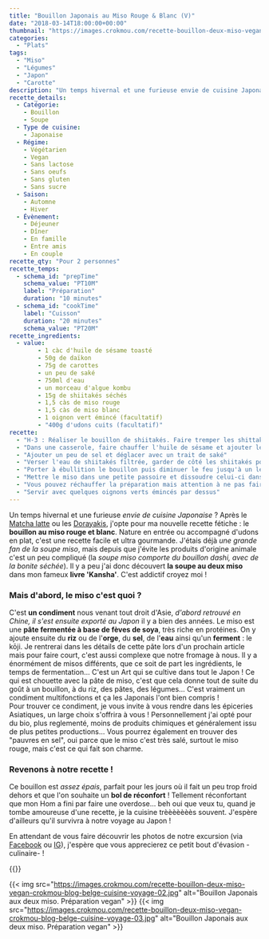 ```yaml
---
title: "Bouillon Japonais au Miso Rouge & Blanc (V)"
date: "2018-03-14T18:00:00+00:00"
thumbnail: "https://images.crokmou.com/recette-bouillon-deux-miso-vegan-crokmou-blog-belge-cuisine-voyage-01.jpg"
categories:
  - "Plats"
tags:
  - "Miso"
  - "Légumes"
  - "Japon"
  - "Carotte"
description: "Un temps hivernal et une furieuse envie de cuisine Japonaise ? J'opte pour ma recette fétiche : le bouillon au miso rouge et blanc. Nature en entrée ou accompagné d'udons en plat, c'est une recette facile et ultra gourmande"
recette_details:
  - Catégorie:
    - Bouillon
    - Soupe
  - Type de cuisine:
    - Japonaise
  - Régime:
    - Végétarien
    - Vegan
    - Sans lactose
    - Sans oeufs
    - Sans gluten
    - Sans sucre
  - Saison:
    - Automne
    - Hiver
  - Évènement:
    - Déjeuner
    - Dîner
    - En famille
    - Entre amis
    - En couple
recette_qty: "Pour 2 personnes"
recette_temps:
  - schema_id: "prepTime"
    schema_value: "PT10M"
    label: "Préparation"
    duration: "10 minutes"
  - schema_id: "cookTime"
    label: "Cuisson"
    duration: "20 minutes"
    schema_value: "PT20M"
recette_ingredients:
  - value:
        - 1 càc d'huile de sésame toasté
        - 50g de daïkon 
        - 75g de carottes
        - un peu de saké
        - 750ml d'eau
        - un morceau d'algue kombu
        - 15g de shiitakés séchés
        - 1,5 càs de miso rouge
        - 1,5 càs de miso blanc
        - 1 oignon vert émincé (facultatif)
        - "400g d'udons cuits (facultatif)"
recette:
  - "H-3 : Réaliser le bouillon de shiitakés. Faire tremper les shittakés dans l'eau avec l'algue kombu. réserver durant 3h."
  - "Dans une casserole, faire chauffer l'huile de sésame et ajouter le daïkon et les carottes préalablement taillés en julienne. Faire revenir les légumes pendant environ 1 minute jusqu'à ce que le daïkon soit légèrement translucide."
  - "Ajouter un peu de sel et déglacer avec un trait de saké"
  - "Verser l'eau de shiitakés filtrée, garder de côté les shiitakés pour les ajouter ensuite au bouillon"
  - "Porter à ébullition le bouillon puis diminuer le feu jusqu'à un léger frémissement. Laisser cuire les légumes encore 10 minutes environ. Ils doivent être tendres mais croquants à la fois"
  - "Mettre le miso dans une petite passoire et dissoudre celui-ci dans le bouillon encore chaud. Ajouter les shiitakés et les udons si besoin"
  - "Vous pouvez réchauffer la préparation mais attention à ne pas faire bouillir le miso, cela diminuerai sa valeur nutritionnelle"
  - "Servir avec quelques oignons verts émincés par dessus"
---
```

Un temps hivernal et une furieuse *envie de cuisine Japonaise* ? Après le [Matcha latte](https://crokmou.com/2017/11/latte-matcha-vegetal-une-boisson-cocoon/) ou les [Dorayakis](https://crokmou.com/2018/01/dorayaki-pancake-japonais-v/), j'opte pour ma nouvelle recette fétiche : le **bouillon au miso rouge et blanc**. Nature en entrée ou accompagné d'udons en plat, c'est une recette facile et ultra gourmande. J'étais déjà *une grande fan 
de la soupe miso*, mais depuis que j'évite les produits d'origine animale c'est un peu compliqué (la *soupe miso comporte du bouillon dashi, avec de la bonite séchée*). Il y a peu j'ai donc découvert **la soupe au deux miso** dans mon fameux **livre 'Kansha'**. C'est addictif croyez moi ! 

### Mais d'abord, le miso c'est quoi ?

C'est **un condiment** nous venant tout droit d'Asie, *d'abord retrouvé en Chine, il s'est ensuite exporté au Japon* il y a bien des années. Le miso est une **pâte fermentée à base de fèves de soya**, très riche en protéines. On y ajoute ensuite du **riz** ou de l'**orge**, du **sel**, de l'**eau** ainsi qu'un **ferment** : le kōji. Je rentrerai dans les détails de cette pâte lors d'un prochain article mais pour faire court, c'est aussi complexe que notre fromage à nous. Il y a énormément de misos différents, que ce soit de part les ingrédients, le temps de fermentation... C'est un Art qui se cultive dans tout le Japon ! 
Ce qui est chouette avec la pâte de miso, c'est que cela donne tout de suite du goût à un bouillon, à du riz, des pâtes, des légumes... C'est vraiment un condiment multifonctions et ça les Japonais l'ont bien compris !  
Pour trouver ce condiment, je vous invite à vous rendre dans les épiceries Asiatiques, un large choix s'offrira à vous ! Personnellement j'ai opté pour du bio, plus reglementé, moins de produits chimiques et généralement issu de plus petites productions... Vous pourrez également en trouver des "pauvres en sel", oui parce que le miso c'est très salé, surtout le miso rouge, mais c'est ce qui fait son charme.

### Revenons à notre recette ! 

Ce bouillon est *assez épais*, parfait pour les jours où il fait un peu trop froid dehors et que l'on souhaite un **bol de réconfort** ! 
Tellement réconfortant que mon Hom a fini par faire une overdose... beh oui que veux tu, quand je tombe amoureuse d'une recette, je la cuisine trèèèèèèès souvent. J'espère d'ailleurs qu'il survivra à notre voyage au Japon !

En attendant de vous faire découvrir les photos de notre excursion (via [Facebook](https://www.facebook.com/crokmou.blog/) ou [IG](https://www.instagram.com/crokmou.blog/)), j'espère que vous apprecierez ce petit bout d'évasion -culinaire- !


{{<recette>}}

{{< img src="https://images.crokmou.com/recette-bouillon-deux-miso-vegan-crokmou-blog-belge-cuisine-voyage-02.jpg" alt="Bouillon Japonais aux deux miso. Préparation vegan" >}}
{{< img src="https://images.crokmou.com/recette-bouillon-deux-miso-vegan-crokmou-blog-belge-cuisine-voyage-03.jpg" alt="Bouillon Japonais aux deux miso. Préparation vegan" >}}